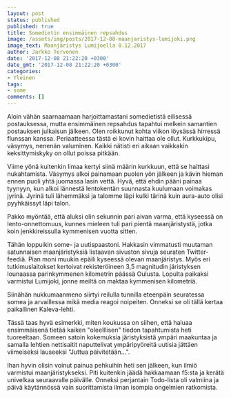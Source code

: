 ```yaml
---
layout: post
status: published
published: true
title: Somedietin ensimmäinen repsahdus
image: /assets/img/posts/2017-12-08-maanjaristys-lumijoki.png
image_text: Maanjäristys Lumijoella 8.12.2017
author: Jarkko Tervonen
date: '2017-12-08 21:22:20 +0300'
date_gmt: '2017-12-08 21:22:20 +0300'
categories:
- Yleinen
tags:
- some
comments: []
---
```

Aloin vähän saarnaamaan harjoittamastani somedietistä eilisessä postauksessa, mutta ensimmäinen repsahdus tapahtui melkein samantien postauksen julkaisun jälkeen. Olen roikkunut kohta viikon löysässä hirressä flunssan kanssa. Periaatteessa tästä ei kovin haittaa ole ollut. Kurkkukipu, väsymys, nenenän valuminen. Kaikki nätisti eri aikaan vaikkakin keksittymiskyky on ollut poissa pitkään.

Viime yönä kuitenkin limaa kertyi siinä määrin kurkkuun, että se haittasi nukahtamista. Väsymys alkoi painamaan puolen yön jälkeen ja kävin hieman ennen puoli yhtä juomassa lasin vettä. Hyvä, että ehdin pääni painaa tyynyyn, kun alkoi lännestä lentokentän suunnasta kuulumaan voimakas jyrinä. Jyrinä tuli lähemmäksi ja talomme läpi kulki tärinä kuin aura-auto olisi pyyhkäissyt läpi talon.

Pakko myöntää, että aluksi olin sekunnin pari aivan varma, että kyseessä on lento-onnettomuus, kunnes mieleen tuli pari pientä maanjäristystä, jotka koin jenkkireissulla kymmenisen vuotta sitten.

Tähän loppuikin some- ja uutispaastoni. Hakkasin vimmatusti muutaman satunnaisen maanjäristyksiä listaavan sivuston sivuja seuraten Twitter-feediä. Pian moni muukin epäili kyseessä olevan maanjäristys. Myös eri tutkimuslaitokset kertoivat rekisteröineen 3,5 magnitudin järistyksen lounaassa parinkymmenen kilometrin päässä Oulusta. Lopulta paikaksi varmistui Lumijoki, jonne meiltä on maktaa kymmenisen kilometriä.

Siinähän nukkumaanmeno siirtyi reilulla tunnilla eteenpäin seuratessa somea ja arvaillessa mikä media reagoi noipeiten. Onneksi se oli tällä kertaa paikallinen Kaleva-lehti.

Tässä taas hyvä esimerkki, miten koukussa on siihen, että haluaa ensimmäisenä tietää kaiken "oleelllisen" tiedon tapahtumista heti tuoreeltaan. Someen satoin kokemuksia järistyksistä ympäri maakuntaa ja samalla lehtien nettisaitit naputtelivat ympäripyöreitä uutisia jättäen viimeiseksi lauseeksi "Juttua päivitetään...".

Ihan hyvin olisin voinut painua pehkuihin heti sen jälkeen, kun ilmiö varmistui maanjäristykseksi. Piti kuitenkin jäädä hakkaamaan f5:sta ja kerätä univelkaa seuraavalle päivälle. Onneksi perjantain Todo-lista oli valmiina ja päivä käytännössä vain suorittamista ilman isompia ongelmien ratkomista.
